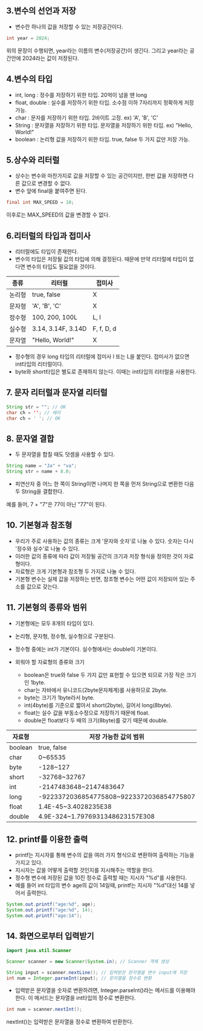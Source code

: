 ## 3.변수의 선언과 저장

- 변수란 하나의 값을 저장할 수 있는 저장공간이다.

```java
int year = 2024;
```

위의 문장이 수행되면, year라는 이름의 변수(저장공간)이 생긴다.
그리고 year라는 공간안에 2024라는 값이 저장된다.

## 4.변수의 타입

- int, long : 정수를 저장하기 위한 타입. 20억이 넘을 땐 long
- float, double : 실수를 저장하기 위한 타입. 소수점 이하 7자리까지 정확하게 저장 가능.
- char : 문자를 저장하기 위한 타입. 2바이트 고정. ex) 'A', 'B', 'C'
- String : 문자열을 저장하기 위한 타입. 문자열을 저장하기 위한 타입. ex) "Hello, World!"
- boolean : 논리형 값을 저장하기 위한 타입. true, false 두 가지 값만 저장 가능.

## 5.상수와 리터럴

- 상수는 변수와 마찬가지로 값을 저장할 수 있는 공간이지만, 한번 값을 저장하면 다른 값으로 변경할 수 없다.
- 변수 앞에 final을 붙여주면 된다.

```java
final int MAX_SPEED = 10;
```

이후로는 MAX_SPEED의 값을 변경할 수 없다.

## 6.리터럴의 타입과 접미사

- 리터럴에도 타입이 존재한다.
- 변수의 타입은 저장될 값의 타입에 의해 결정된다. 때문에 만약 리터럴에 타입이 없다면 변수의 타입도 필요없을 것이다.

| 종류   | 리터럴             | 접미사     |
| ------ | ------------------ | ---------- |
| 논리형 | true, false        | X          |
| 문자형 | 'A', 'B', 'C'      | X          |
| 정수형 | 100, 200, 100L     | L, l       |
| 실수형 | 3.14, 3.14F, 3.14D | F, f, D, d |
| 문자열 | "Hello, World!"    | X          |

- 정수형의 경우 long 타입의 리터럴에 접미사 l 또는 L을 붙인다. 접미사가 없으면 int타입의 리터럴이다.
- byte와 short타입은 별도로 존재하지 않는다. 이때는 int타입의 리터럴을 사용한다.

## 7. 문자 리터럴과 문자열 리터럴

```java
String str = ""; // OK
char ch = ''; // 에러
char ch = ' '; // OK
```

## 8. 문자열 결합

- 두 문자열을 합칠 때도 덧셈을 사용할 수 있다.

```java
String name = "Ja" + "va";
String str = name + 8.0;
```

- 피연산자 중 어느 한 쪽이 String이면 나머지 한 쪽을 먼저 String으로 변환한 다음 두 String을 결합한다.

예를 들어, 7 + "7"은 77이 아닌 "77"이 된다.

## 10. 기본형과 참조형

- 우리가 주로 사용하는 값의 종류는 크게 '문자와 숫자'로 나눌 수 있다. 숫자는 다시 '정수와 실수'로 나눌 수 있다.
- 이러한 값의 종류에 따라 값이 저장될 공간의 크기과 저장 형식을 정의한 것이 자료형이다.
- 자료형은 크게 기본형과 참조형 두 가지로 나눌 수 있다.
- 기본형 변수는 실제 값을 저장하는 반면, 참조형 변수는 어떤 값이 저장되어 있는 주소를 값으로 갖는다.

## 11. 기본형의 종류와 범위

- 기본형에는 모두 8개의 타입이 있다.
- 논리형, 문자형, 정수형, 실수형으로 구분된다.
- 정수형 중에는 int가 기본이다. 실수형에서는 double이 기본이다.

- 외워야 할 자료형의 종류와 크기
  - boolean은 true와 false 두 가지 값만 표현할 수 있으면 되므로 가장 작은 크기인 1byte.
  - char는 자바에서 유니코드(2byte문자체계)를 사용하므로 2byte.
  - byte는 크기가 1byte라서 byte.
  - int(4byte)를 기준으로 짧아서 short(2byte), 길어서 long(8byte).
  - float는 실수 값을 부동소수정으로 저장하기 때문에 float.
  - double은 float보다 두 배의 크기(8byte)를 갖기 때문에 double.

| 자료형  | 저장 가능한 값의 범위                    | 크기  |
| ------- | ---------------------------------------- | ----- |
| boolean | true, false                              | 1byte |
| char    | 0~65535                                  | 2byte |
| byte    | -128~127                                 | 1byte |
| short   | -32768~32767                             | 2byte |
| int     | -2147483648~2147483647                   | 4byte |
| long    | -9223372036854775808~9223372036854775807 | 8byte |
| float   | 1.4E-45~3.4028235E38                     | 4byte |
| double  | 4.9E-324~1.7976931348623157E308          | 8byte |

## 12. printf를 이용한 출력

- printf는 지시자를 통해 변수의 값을 여러 가지 형식으로 변환하여 출력하는 기능을 가지고 있다.
- 지시자는 값을 어떻게 출력할 것인지를 지시해주는 역할을 한다.
- 정수형 변수에 저장된 값을 10진 정수로 출력할 때는 지시자 "%d"를 사용한다.
- 예를 들어 int 타입의 변수 age의 값이 14일때, printf는 지시자 "%d"대신 14를 넣어서 출력한다.

```java
System.out.printf("age:%d", age);
System.out.printf("age:%d", 14);
System.out.printf("age:14");
```

## 14. 화면으로부터 입력받기

```java
import java.util.Scanner

Scanner scanner = new Scanner(System.in); // Scanner 객체 생성

String input = scanner.nextLine(); // 입력받은 문자열을 변수 input에 저장
int num = Integer.parseInt(input); // 문자열을 정수로 변환
```

- 입력받은 문자열을 숫자로 변환하려면, Integer.parseInt()라는 메서드를 이용해야한다. 이 메서드는 문자열을 int타입의 정수로 변환한다.

```java
int num = scanner.nextInt();
```

nextInt()는 입력받은 문자열을 정수로 변환하여 반환한다.
